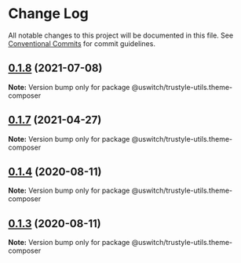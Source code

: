 # Change Log

All notable changes to this project will be documented in this file.
See [Conventional Commits](https://conventionalcommits.org) for commit guidelines.

## [0.1.8](https://github.com/uswitch/trustyle/compare/@uswitch/trustyle-utils.theme-composer@0.1.7...@uswitch/trustyle-utils.theme-composer@0.1.8) (2021-07-08)

**Note:** Version bump only for package @uswitch/trustyle-utils.theme-composer





## [0.1.7](https://github.com/uswitch/trustyle/compare/@uswitch/trustyle-utils.theme-composer@0.1.6...@uswitch/trustyle-utils.theme-composer@0.1.7) (2021-04-27)

**Note:** Version bump only for package @uswitch/trustyle-utils.theme-composer





## [0.1.4](https://github.com/uswitch/trustyle/compare/@uswitch/trustyle-utils.theme-composer@0.1.3...@uswitch/trustyle-utils.theme-composer@0.1.4) (2020-08-11)

**Note:** Version bump only for package @uswitch/trustyle-utils.theme-composer





## [0.1.3](https://github.com/uswitch/trustyle/compare/@uswitch/trustyle-utils.theme-composer@0.1.2...@uswitch/trustyle-utils.theme-composer@0.1.3) (2020-08-11)

**Note:** Version bump only for package @uswitch/trustyle-utils.theme-composer
